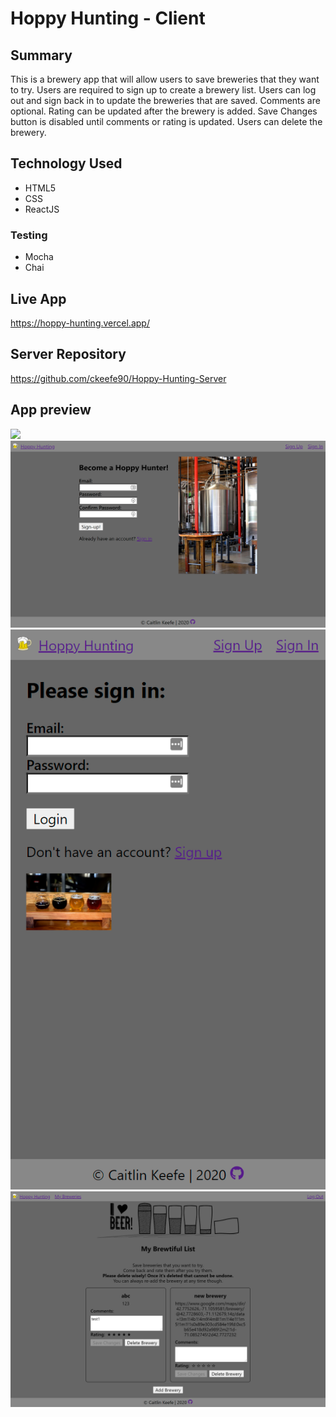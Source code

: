 # Hoppy Hunting - Client

## Summary

This is a brewery app that will allow users to save breweries that they want to try. 
Users are required to sign up to create a brewery list.
Users can log out and sign back in to update the breweries that are saved.
Comments are optional. Rating can be updated after the brewery is added.
Save Changes button is disabled until comments or rating is updated. 
Users can delete the brewery. 

## Technology Used

- HTML5
- CSS
- ReactJS

### Testing

- Mocha
- Chai

## Live App

https://hoppy-hunting.vercel.app/

## Server Repository

https://github.com/ckeefe90/Hoppy-Hunting-Server

## App preview

![](screenshots/HoppyHunting-Landing.png)
![](screenshots/HoppyHunting-SignUp.png)
![](screenshots/HoppyHunting-SignIn.png)
![](screenshots/HoppyHunting-MyBreweries.png)
